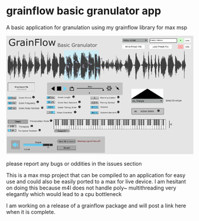 # grainflow basic granulator app
A basic application for granulation using my grainflow library for max msp

![grainflow preview](./previewImage.png)

please report any bugs or oddities in the issues section

This is a max msp project that can be compiled to an application for easy use and could also be easily ported to a max for live device.  I am hesitant on doing this because m4l does not handle poly~ multithreading very elegantly which would lead to a cpu bottleneck

I am working on a release of a grainflow package and will post a link here when it is complete. 

